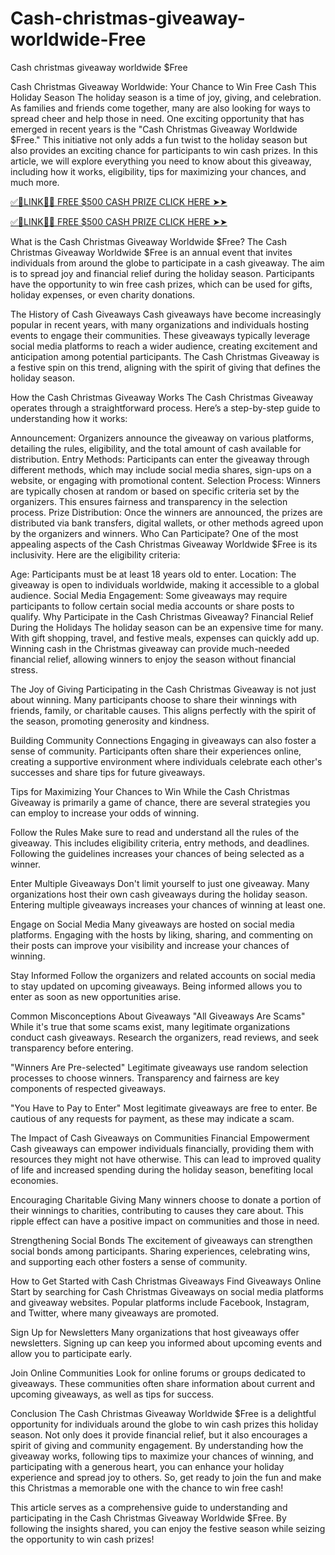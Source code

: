 # Cash-christmas-giveaway-worldwide-Free
Cash christmas giveaway worldwide $Free

Cash Christmas Giveaway Worldwide: Your Chance to Win Free Cash This Holiday Season
The holiday season is a time of joy, giving, and celebration. As families and friends come together, many are also looking for ways to spread cheer and help those in need. One exciting opportunity that has emerged in recent years is the "Cash Christmas Giveaway Worldwide $Free." This initiative not only adds a fun twist to the holiday season but also provides an exciting chance for participants to win cash prizes. In this article, we will explore everything you need to know about this giveaway, including how it works, eligibility, tips for maximizing your chances, and much more.


[✅🎄LINK🎄✅ FREE $500 CASH PRIZE CLICK HERE ➤➤](https://tinyurl.com/3tvxhzzs)

[✅🎄LINK🎄✅ FREE $500 CASH PRIZE CLICK HERE ➤➤](https://tinyurl.com/3tvxhzzs)

What is the Cash Christmas Giveaway Worldwide $Free?
The Cash Christmas Giveaway Worldwide $Free is an annual event that invites individuals from around the globe to participate in a cash giveaway. The aim is to spread joy and financial relief during the holiday season. Participants have the opportunity to win free cash prizes, which can be used for gifts, holiday expenses, or even charity donations.

The History of Cash Giveaways
Cash giveaways have become increasingly popular in recent years, with many organizations and individuals hosting events to engage their communities. These giveaways typically leverage social media platforms to reach a wider audience, creating excitement and anticipation among potential participants. The Cash Christmas Giveaway is a festive spin on this trend, aligning with the spirit of giving that defines the holiday season.

How the Cash Christmas Giveaway Works
The Cash Christmas Giveaway operates through a straightforward process. Here’s a step-by-step guide to understanding how it works:

Announcement: Organizers announce the giveaway on various platforms, detailing the rules, eligibility, and the total amount of cash available for distribution.
Entry Methods: Participants can enter the giveaway through different methods, which may include social media shares, sign-ups on a website, or engaging with promotional content.
Selection Process: Winners are typically chosen at random or based on specific criteria set by the organizers. This ensures fairness and transparency in the selection process.
Prize Distribution: Once the winners are announced, the prizes are distributed via bank transfers, digital wallets, or other methods agreed upon by the organizers and winners.
Who Can Participate?
One of the most appealing aspects of the Cash Christmas Giveaway Worldwide $Free is its inclusivity. Here are the eligibility criteria:

Age: Participants must be at least 18 years old to enter.
Location: The giveaway is open to individuals worldwide, making it accessible to a global audience.
Social Media Engagement: Some giveaways may require participants to follow certain social media accounts or share posts to qualify.
Why Participate in the Cash Christmas Giveaway?
Financial Relief During the Holidays
The holiday season can be an expensive time for many. With gift shopping, travel, and festive meals, expenses can quickly add up. Winning cash in the Christmas giveaway can provide much-needed financial relief, allowing winners to enjoy the season without financial stress.

The Joy of Giving
Participating in the Cash Christmas Giveaway is not just about winning. Many participants choose to share their winnings with friends, family, or charitable causes. This aligns perfectly with the spirit of the season, promoting generosity and kindness.

 Building Community Connections
Engaging in giveaways can also foster a sense of community. Participants often share their experiences online, creating a supportive environment where individuals celebrate each other's successes and share tips for future giveaways.

 Tips for Maximizing Your Chances to Win
While the Cash Christmas Giveaway is primarily a game of chance, there are several strategies you can employ to increase your odds of winning.

 Follow the Rules
Make sure to read and understand all the rules of the giveaway. This includes eligibility criteria, entry methods, and deadlines. Following the guidelines increases your chances of being selected as a winner.

Enter Multiple Giveaways
Don't limit yourself to just one giveaway. Many organizations host their own cash giveaways during the holiday season. Entering multiple giveaways increases your chances of winning at least one.

Engage on Social Media
Many giveaways are hosted on social media platforms. Engaging with the hosts by liking, sharing, and commenting on their posts can improve your visibility and increase your chances of winning.

Stay Informed
Follow the organizers and related accounts on social media to stay updated on upcoming giveaways. Being informed allows you to enter as soon as new opportunities arise.

Common Misconceptions About Giveaways
"All Giveaways Are Scams"
While it's true that some scams exist, many legitimate organizations conduct cash giveaways. Research the organizers, read reviews, and seek transparency before entering.

 "Winners Are Pre-selected"
Legitimate giveaways use random selection processes to choose winners. Transparency and fairness are key components of respected giveaways.

 "You Have to Pay to Enter"
Most legitimate giveaways are free to enter. Be cautious of any requests for payment, as these may indicate a scam.

The Impact of Cash Giveaways on Communities
Financial Empowerment
Cash giveaways can empower individuals financially, providing them with resources they might not have otherwise. This can lead to improved quality of life and increased spending during the holiday season, benefiting local economies.

Encouraging Charitable Giving
Many winners choose to donate a portion of their winnings to charities, contributing to causes they care about. This ripple effect can have a positive impact on communities and those in need.

Strengthening Social Bonds
The excitement of giveaways can strengthen social bonds among participants. Sharing experiences, celebrating wins, and supporting each other fosters a sense of community.

How to Get Started with Cash Christmas Giveaways
Find Giveaways Online
Start by searching for Cash Christmas Giveaways on social media platforms and giveaway websites. Popular platforms include Facebook, Instagram, and Twitter, where many giveaways are promoted.

Sign Up for Newsletters
Many organizations that host giveaways offer newsletters. Signing up can keep you informed about upcoming events and allow you to participate early.

Join Online Communities
Look for online forums or groups dedicated to giveaways. These communities often share information about current and upcoming giveaways, as well as tips for success.

Conclusion
The Cash Christmas Giveaway Worldwide $Free is a delightful opportunity for individuals around the globe to win cash prizes this holiday season. Not only does it provide financial relief, but it also encourages a spirit of giving and community engagement. By understanding how the giveaway works, following tips to maximize your chances of winning, and participating with a generous heart, you can enhance your holiday experience and spread joy to others. So, get ready to join the fun and make this Christmas a memorable one with the chance to win free cash!

This article serves as a comprehensive guide to understanding and participating in the Cash Christmas Giveaway Worldwide $Free. By following the insights shared, you can enjoy the festive season while seizing the opportunity to win cash prizes!
